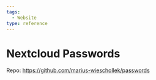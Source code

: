 ```yaml
---
tags:
  - Website
type: reference
---
```

# Nextcloud Passwords

Repo: <https://github.com/marius-wieschollek/passwords>